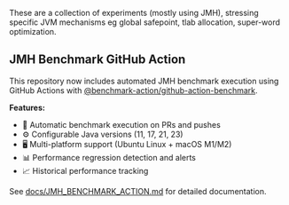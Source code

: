 These are a collection of experiments (mostly using JMH), stressing specific JVM mechanisms 
eg global safepoint, tlab allocation, super-word optimization.

## JMH Benchmark GitHub Action

This repository now includes automated JMH benchmark execution using GitHub Actions with [@benchmark-action/github-action-benchmark](https://github.com/benchmark-action/github-action-benchmark).

**Features:**
- 🚀 Automatic benchmark execution on PRs and pushes
- ⚙️ Configurable Java versions (11, 17, 21, 23)
- 🖥️ Multi-platform support (Ubuntu Linux + macOS M1/M2)
- 📊 Performance regression detection and alerts
- 📈 Historical performance tracking

See [docs/JMH_BENCHMARK_ACTION.md](docs/JMH_BENCHMARK_ACTION.md) for detailed documentation. 